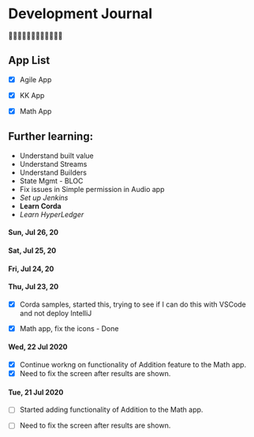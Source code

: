 # Development Journal
:rainbow_flag::rainbow_flag::rainbow_flag::rainbow_flag::rainbow_flag::rainbow_flag:
## App List
- [x] Agile App
- [x] KK App   
- [x] Math App


## Further learning:
* Understand built value
* Understand Streams
* Understand Builders
* State Mgmt - BLOC
* Fix issues in Simple permission in Audio app
* *Set up Jenkins*
* **Learn Corda**
* *Learn HyperLedger*

#### Sun, Jul 26, 20

#### Sat, Jul 25, 20

#### Fri, Jul 24, 20

#### Thu, Jul 23, 20
- [x] Corda samples, started this, trying to see if I can do this with VSCode and not deploy IntelliJ
- [x] Math app, fix the icons - Done


#### Wed, 22 Jul 2020 
- [x] Continue workng on functionality of Addition feature to the Math app.
- [x] Need to fix the screen after results are shown.

#### Tue, 21 Jul 2020 
- [ ] Started adding functionality of Addition to the Math app.
- [ ] Need to fix the screen after results are shown.











